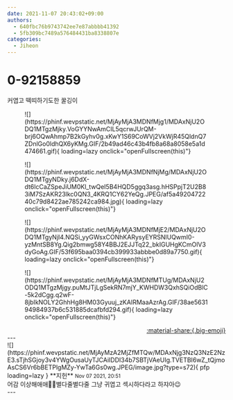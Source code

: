 ```yaml
---
date: 2021-11-07 20:43:02+09:00
authors:
  - 640fbc76b9743742ee7e87abbbb41392
  - 5fb309bc7489a576484431ba8338807e
categories:
  - Jiheon
---
```


# 0-92158859

<div class="post-container" markdown="1">
<div class="content-container md-sidebar__scrollwrap" markdown="1">

커엽고 떽띠하기도한 꿀깅이
<figure markdown="1">
![](https://phinf.wevpstatic.net/MjAyMjA3MDNfMjg1/MDAxNjU2ODQ1MTgzMjky.VoGYYNwAmCIL5qcrwJUrQM-brj6OQwAhmp7B2kGyhv0g.xKwY1S69CoWVj2VkWjR45QldnQ7ZDnlGo0ldhQX6yKMg.GIF/2b49ad46c43b4fb8a68a8058e5a1d474661.gif){ loading=lazy onclick="openFullscreen(this)"}
</figure>

<figure markdown="1">
![](https://phinf.wevpstatic.net/MjAyMjA3MDNfNjMg/MDAxNjU2ODQ1MTgyNDky.j6DdX-dt6lcCaZSpeJiUM0Kl_twQeI5B4HQD5ggq3asg.hHSPpjT2U2B83iM7SzAKR23lkc0QN3_4KRQ1CY62YeQg.JPEG/af5a4920472240c79d8422ae785242ca984.jpg){ loading=lazy onclick="openFullscreen(this)"}
</figure>

<figure markdown="1">
![](https://phinf.wevpstatic.net/MjAyMjA3MDNfMjE2/MDAxNjU2ODQ1MTgyNjI4.NQSi_yyGWsxCONhKARysyEYRSNlUQwmI0-yzMntSB8Yg.Qig2bmwg58Y4BBJ2EJJTq22_bkIGUHgKCmOlV3dyGoAg.GIF/53f695baa0394cb399933abbbe0d89a7750.gif){ loading=lazy onclick="openFullscreen(this)"}
</figure>

<figure markdown="1">
![](https://phinf.wevpstatic.net/MjAyMjA3MDNfMTUg/MDAxNjU2ODQ1MTgzMjgy.puMtJTjLgSekRN7mjY_KWHDW3QxhSQiOdBlC-5k2dCgg.q2wF-8jbIkNOLY2GhhHg8HM03Gyuuj_zKAIRMaaAzrAg.GIF/38ae563194984937b6c531885dcafbfd294.gif){ loading=lazy onclick="openFullscreen(this)"}
</figure>


</div>
</div>

<div style="text-align: right;" markdown="1">
<a href="https://weverse.io/fromis9/fanpost/0-92158859" style="text-align: right;">:material-share:{.big-emoji}</a>
</div>
---

<div class="comments-container md-sidebar__scrollwrap" markdown="1">
<div class="comment" markdown="1">
<div class='id-container' markdown="1">
![](https://phinf.wevpstatic.net/MjAyMzA2MjZfMTQw/MDAxNjg3NzQ3NzE2NzE3.sTjhSGjoy3v4YWgOusaUyTJCAiIDDI34b7SBTjVAeUIg.TVETBI6wZ_tQjmoAsCS6Vr6bBETPlgMZy-YwTa6Gs0wg.JPEG/image.jpg?type=s72){ pfp loading=lazy }
**<span class="artist">지헌</span>** <small>Nov 07 2021, 20:51</small><br>
</div>
<div class='comment-body' markdown="1">
어감 이상해애애🤔🤔별다줄별다줄 그냥 귀엽고 섹시하다라고 하쟈아😉
</div>
</div>
</div>
---
